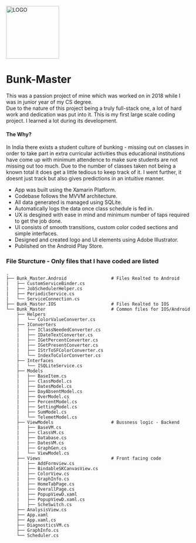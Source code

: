 <p> 
  <img src="https://i.imgur.com/OQldEWy.png" alt="LOGO" width="144"/>
</p>

# Bunk-Master
This was a passion project of mine which was worked on in 2018 while I was in junior year of my CS degree.   
Due to the nature of this project being a truly full-stack one, a lot of hard work and dedication was put into it. This is my first large scale coding project. I learned a lot during its development.  
#### The Why?
In India there exists a student culture of bunking - missing out on classes in order to take part in extra curricular activities thus educational institutions have come up with minimum attendence to make sure students are not missing out too much. Due to the number of classes taken not being a known total it does get a little tedious to keep track of it. I went further, it doesnt just track but also gives predictions in an intuitive manner.

- App was built using the Xamarin Platform.
- Codebase follows the MVVM architecture.
- All data generated is managed using SQLite.
- Automatically logs the data once class schedule is fed in.
- UX is desgined with ease in mind and minimum number of taps required to get the job done.
- UI consists of smooth transitions, custom color coded sections and simple interfaces.
- Designed and created logo and UI elements using Adobe Illustrator.
- Published on the Android Play Store.


### File Sturcture - Only files that I have coded are listed

    .
    ├── Bunk_Master.Android                 # Files Realted to Android
    |   ├── CustomServiceBinder.cs
    |   ├── JobSchedulerHelper.cs
    |   ├── PeriodicService.cs
    |   └── ServiceConnection.cs
    ├── Bunk_Master.IOS                     # Files Realted to IOS
    └── Bunk_Master                         # Common files for IOS/Android
        ├── Helpers
        |   └── ColorValueConverter.cs
        ├── IConverters
        |   ├── IClassNeededConverter.cs
        |   ├── IDateTextConverter.cs
        |   ├── IGetPercentConverter.cs
        |   ├── IGetPresentConverter.cs
        |   ├── IStrToSFColorConverter.cs
        |   └── IndexToColorConverter.cs
        ├── Interfaces
        |   └── ISQLiteService.cs
        ├── Models
        |   ├── BaseItem.cs
        |   ├── ClassModel.cs
        |   ├── DatesModel.cs
        |   ├── DayAbsentModel.cs
        |   ├── OverModel.cs
        |   ├── PercentModel.cs
        |   ├── SettingModel.cs
        |   ├── SumModel.cs
        |   └── TelemetModel.cs
        ├── ViewModels                      # Bussness logic - Backend
        |   ├── BaseVM.cs
        |   ├── ClassVM.cs
        |   ├── Database.cs
        |   ├── DatesVM.cs
        |   ├── GraphGen.cs
        |   └── ViewModel.cs
        ├── Views                           # Front facing code
        |   ├── AddFormview.cs
        |   ├── BindableSKCanvasView.cs
        |   ├── ColorView.cs
        |   ├── GraphInfo.cs
        |   ├── HomeTabPage.cs
        |   ├── OverallPage.cs
        |   ├── PopupViewD.xaml
        |   ├── PopupViewD.xaml.cs
        |   ├── ScheSwitch.cs
        ├── AnalysisView.cs
        ├── App.xaml
        ├── App.xaml.cs
        ├── DiagnosticsVM.cs
        ├── GraphInfo.cs
        └── Scheduler.cs

